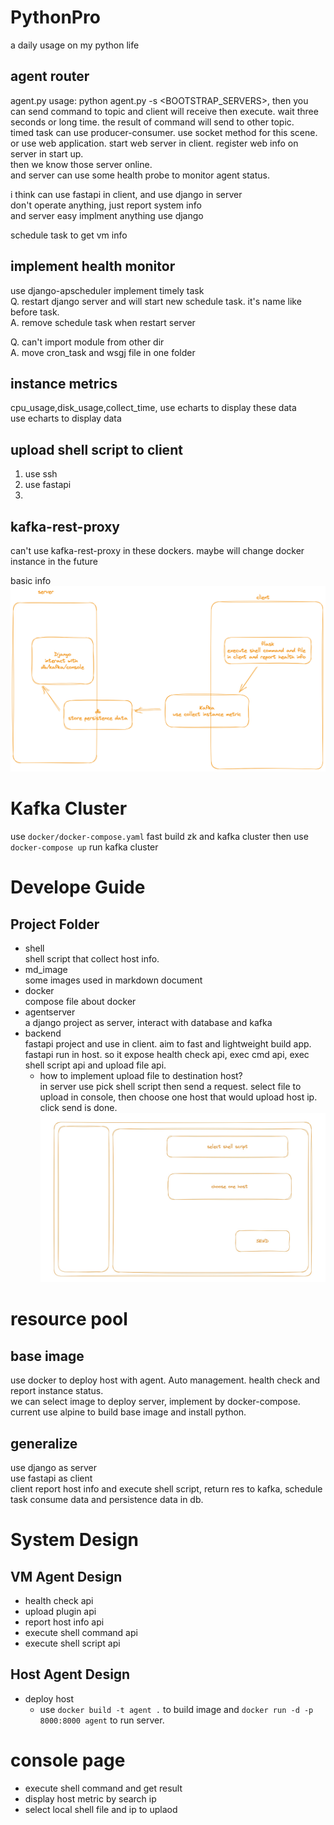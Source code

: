 # PythonPro
a daily usage on my python life
## agent router
agent.py usage: python agent.py -s <BOOTSTRAP_SERVERS>, 
then you can send command to topic and client 
will receive then execute. 
wait three seconds or long time.
the result of command will send to other topic.  
timed task can use producer-consumer.
use socket method for this scene.  
or use web application. start web server in client.
register web info on server in start up.  
then we know those server online.  
and server can use some health probe to monitor agent status.  

i think can use fastapi in client, and use django in server  
don't operate anything, just report system info  
and server easy implment anything use django  


schedule task to get vm info  

## implement health monitor

use django-apscheduler implement timely task  
Q. restart django server and will start new schedule task. it's name like before task.  
A. remove schedule task when restart server  

Q. can't import module from other dir  
A. move cron_task and wsgj file in one folder  

## instance metrics
cpu_usage,disk_usage,collect_time, use echarts to display these data  
use echarts to display data  

## upload shell script to client
1. use ssh  
2. use fastapi  
3. 



## kafka-rest-proxy  
can't use kafka-rest-proxy in these dockers. maybe will change docker instance in the future 

basic info
![img.png](md_image/img.png)


# Kafka Cluster
use `docker/docker-compose.yaml` fast build zk and kafka cluster then use `docker-compose up` run kafka cluster



# Develope Guide
## Project Folder
* shell  
  shell script that collect host info.
* md_image  
  some images used in markdown document 
* docker  
  compose file about docker
* agentserver  
  a django project as server, interact with database and kafka
* backend  
  fastapi project and use in client. aim to fast and lightweight build app.
  fastapi run in host. so it expose health check api, exec cmd api, exec shell script api and
  upload file api. 
  * how to implement upload file to destination host?   
    in server use pick shell script then send a request. select file to upload in console,
    then choose one host that would upload host ip. click send is done.
    ![5D1415F7-8AD8-4E59-9C58-6892F39F8D62.jpeg](md_image%2F5D1415F7-8AD8-4E59-9C58-6892F39F8D62.jpeg)

# resource pool
## base image
use docker to deploy host with agent. Auto management. health check and report instance status.  
we can select image to deploy server, implement by docker-compose.
current use alpine to build base image and install python.


## generalize 
use django as server  
use fastapi as client  
client report host info and execute shell script, return res to kafka, schedule task 
consume data and persistence data in db.

# System Design
## VM Agent Design
* health check api
* upload plugin api
* report host info api
* execute shell command api
* execute shell script api

## Host Agent Design
* deploy host
  * use `docker build -t agent .` to build image and `docker run -d -p 8000:8000 agent` to run server.

# console page
* execute shell command and get result
* display host metric by search ip
* select local shell file and ip to uplaod